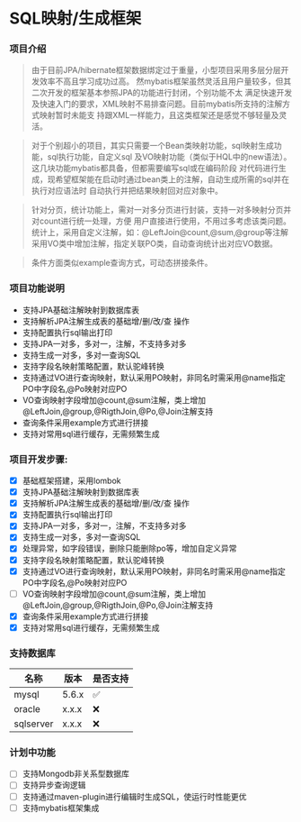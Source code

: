 # SQL映射/生成框架
### 项目介绍
> 由于目前JPA/hibernate框架数据绑定过于重量，小型项目采用多层分层开发效率不高且学习成功过高。
然mybatis框架虽然灵活且用户量较多，但其二次开发的框架基本参照JPA的功能进行封闭，个别功能不太
满足快速开发及快速入门的要求，XML映射不易排查问题。目前mybatis所支持的注解方式映射暂时未能支
持跟XML一样能力，且这类框架还是感觉不够轻量及灵活。

> 对于个别超小的项目，其实只需要一个Bean类映射功能，sql映射生成功能，sql执行功能，自定义sql
及VO映射功能（类似于HQL中的new语法）。这几块功能mybatis都具备，但都需要编写sql或在编码阶段
对代码进行生成，现希望框架能在启动时通过bean类上的注解，自动生成所需的sql并在执行对应语法时
自动执行并把结果映射回对应对象中。

> 针对分页，统计功能上，需对一对多分页进行封装，支持一对多映射分页并对count进行统一处理，方便
用户直接进行使用，不用过多考虑该类问题。统计上，采用自定义注解，如：@LeftJoin@count,@sum,@group等注解
采用VO类中增加注解，指定关联PO类，自动查询统计出对应VO数据。

> 条件方面类似example查询方式，可动态拼接条件。


### 项目功能说明

* 支持JPA基础注解映射到数据库表
* 支持解析JPA注解生成表的基础增/删/改/查 操作
* 支持配置执行sql输出打印
* 支持JPA一对多，多对一，注解，不支持多对多
* 支持生成一对多，多对一查询SQL
* 支持字段名映射策略配置，默认驼峰转换
* 支持通过VO进行查询映射，默认采用PO映射，非同名时需采用@name指定PO中字段名,@Po映射对应PO
* VO查询映射字段增加@count,@sum注解，类上增加@LeftJoin,@group,@RigthJoin,@Po,@Join注解支持
* 查询条件采用example方式进行拼接
* 支持对常用sql进行缓存，无需频繁生成


### 项目开发步骤:

- [X] 基础框架搭建，采用lombok
- [X] 支持JPA基础注解映射到数据库表
- [X] 支持解析JPA注解生成表的基础增/删/改/查 操作
- [X] 支持配置执行sql输出打印
- [X] 支持JPA一对多，多对一，注解，不支持多对多
- [X] 支持生成一对多，多对一查询SQL
- [X] 处理异常，如字段错误，删除只能删除po等，增加自定义异常
- [X] 支持字段名映射策略配置，默认驼峰转换
- [X] 支持通过VO进行查询映射，默认采用PO映射，非同名时需采用@name指定PO中字段名,@Po映射对应PO
- [ ] VO查询映射字段增加@count,@sum注解，类上增加@LeftJoin,@group,@RigthJoin,@Po,@Join注解支持
- [X] 查询条件采用example方式进行拼接
- [X] 支持对常用sql进行缓存，无需频繁生成

### 支持数据库

| 名称 | 版本 | 是否支持          |
| ---- | ------- | ------------------ |
| mysql| 5.6.x   | :white_check_mark: |
| oracle| x.x.x   | :x:               |
| sqlserver| x.x.x   | :x:               |

### 计划中功能
- [ ] 支持Mongodb非关系型数据库
- [ ] 支持异步查询逻辑
- [ ] 支持通过maven-plugin进行编辑时生成SQL，使运行时性能更优
- [ ] 支持mybatis框架集成
